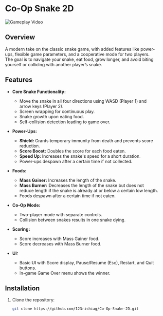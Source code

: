 # Co-Op Snake 2D

![Gameplay Video](https://www.loom.com/share/40a3ddbdbeff4dafb783bdcd49f2e287?sid=d788edd2-331a-4785-8577-85a8c434aee7)

## Overview

A modern take on the classic snake game, with added features like power-ups, flexible game parameters, and a cooperative mode for two players. The goal is to navigate your snake, eat food, grow longer, and avoid biting yourself or colliding with another player’s snake.

## Features

- **Core Snake Functionality:**
  - Move the snake in all four directions using WASD (Player 1) and arrow keys (Player 2).
  - Screen wrapping for continuous play.
  - Snake growth upon eating food.
  - Self-collision detection leading to game over.

- **Power-Ups:**
  - **Shield:** Grants temporary immunity from death and prevents score reduction.
  - **Score Boost:** Doubles the score for each food eaten.
  - **Speed Up:** Increases the snake's speed for a short duration.
  - Power-ups despawn after a certain time if not collected.

- **Foods:**
  - **Mass Gainer:** Increases the length of the snake.
  - **Mass Burner:** Decreases the length of the snake but does not reduce length if the snake is already at or below a certain low length.
  - Foods despawn after a certain time if not eaten.

- **Co-Op Mode:**
  - Two-player mode with separate controls.
  - Collision between snakes results in one snake dying.

- **Scoring:**
  - Score increases with Mass Gainer food.
  - Score decreases with Mass Burner food.

- **UI:**
  - Basic UI with Score display, Pause/Resume (Esc), Restart, and Quit buttons.
  - In-game Game Over menu shows the winner.

## Installation

1. Clone the repository:
   ```bash
   git clone https://github.com/123rishiag/Co-Op-Snake-2D.git
